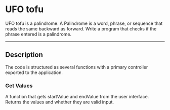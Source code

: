 # UFO tofu

UFO tofu is a palindrome. A Palindrome is a word, phrase, or sequence that reads the same backward as forward. Write a program that checks if the phrase entered is a palindrome.

---

## Description

The code is structured as several functions with a primary controller exported to the application.

### Get Values

A function that gets startValue and endValue from the user interface. Returns the values and whether they are valid input.
